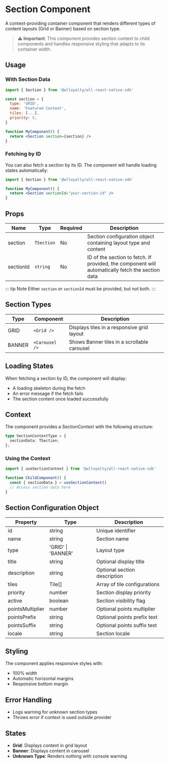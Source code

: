 # Section Component

A context-providing container component that renders different types of content layouts (Grid or Banner) based on section type.

> ⚠️ **Important**: This component provides section context to child components and handles responsive styling that adapts to its container width.

## Usage

### With Section Data

```jsx
import { Section } from '@wlloyalty/wll-react-native-sdk'

const section = {
  type: 'GRID',
  name: 'Featured Content',
  tiles: [...],
  priority: 5,
}

function MyComponent() {
  return <Section section={section} />
}
```

### Fetching by ID

You can also fetch a section by its ID. The component will handle loading states automatically:

```jsx
import { Section } from '@wlloyalty/wll-react-native-sdk'

function MyComponent() {
  return <Section sectionId="your-section-id" />
}
```

## Props

| Name | Type | Required | Description |
|------|------|----------|-------------|
| section | `TSection` | No | Section configuration object containing layout type and content |
| sectionId | `string` | No | ID of the section to fetch. If provided, the component will automatically fetch the section data |

::: tip Note
Either `section` or `sectionId` must be provided, but not both.
:::

## Section Types

| Type | Component | Description |
|------|-----------|-------------|
| GRID | `<Grid />` | Displays tiles in a responsive grid layout |
| BANNER | `<Carousel />` | Shows Banner tiles in a scrollable carousel |

## Loading States

When fetching a section by ID, the component will display:
- A loading skeleton during the fetch
- An error message if the fetch fails
- The section content once loaded successfully

## Context

The component provides a SectionContext with the following structure:

```typescript
type SectionContextType = {
  sectionData: TSection;
};
```

### Using the Context

```jsx
import { useSectionContext } from '@wlloyalty/wll-react-native-sdk'

function ChildComponent() {
  const { sectionData } = useSectionContext()
  // Access section data here
}
```

## Section Configuration Object

| Property | Type | Description |
|----------|------|-------------|
| id | string | Unique identifier |
| name | string | Section name |
| type | 'GRID' \| 'BANNER' | Layout type |
| title | string | Optional display title |
| description | string | Optional section description |
| tiles | Tile[] | Array of tile configurations |
| priority | number | Section display priority |
| active | boolean | Section visibility flag |
| pointsMultiplier | number | Optional points multiplier |
| pointsPrefix | string | Optional points prefix text |
| pointsSuffix | string | Optional points suffix text |
| locale | string | Section locale |

## Styling

The component applies responsive styles with:
- 100% width
- Automatic horizontal margins
- Responsive bottom margin

## Error Handling

- Logs warning for unknown section types
- Throws error if context is used outside provider

## States

- **Grid**: Displays content in grid layout
- **Banner**: Displays content in carousel
- **Unknown Type**: Renders nothing with console warning